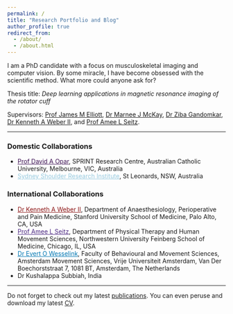 ```yaml
---
permalink: /
title: "Research Portfolio and Blog"
author_profile: true
redirect_from: 
  - /about/
  - /about.html
---
```


I am a PhD candidate with a focus on musculoskeletal imaging and computer vision. By some miracle, I have become obsessed with the scientific method. What more could anyone ask for?

Thesis title: *Deep learning applications in magnetic resonance imaging of the rotator cuff*

Supervisors: <a href= "https://www.sydney.edu.au/medicine-health/about/our-people/academic-staff/james.elliott.html" target="_blank">Prof James M Elliott</a>, <a href= "https://www.sydney.edu.au/medicine-health/about/our-people/academic-staff/marnee.mckay.html" target="_blank">Dr Marnee J McKay</a>, <a href= "https://www.sydney.edu.au/medicine-health/about/our-people/academic-staff/ziba.gandomkar.html" s target="_blank">Dr Ziba Gandomkar</a>, <a href="https://profiles.stanford.edu/kenneth-weber" style="font-weight=bold" target="_blank">Dr Kenneth A Weber II</a>, and <a href="https://www.feinberg.northwestern.edu/faculty-profiles/az/profile.html?xid=31112" target="_blank">Prof Amee L Seitz</a>.

------
### Domestic Collaborations
* <a href= "https://www.acu.edu.au/research-and-enterprise/our-research-institutes/sprint-research-centre/our-people/dr-david-opar" style="color:#3C1053; font-weight=bold" target="_blank">Prof David A Opar</a>, SPRINT Research Centre, Australian Catholic University, Melbourne, VIC, Australia
* <a href= "https://www.ssri.net.au" style="color:#97CADF; font-weight=bold" target="_blank">Sydney Shoulder Research Institute</a>, St Leonards, NSW, Australia 


### International Collaborations
* <a href="https://profiles.stanford.edu/kenneth-weber" style="color:#8C1515; font-weight=bold" target="_blank">Dr Kenneth A Weber II</a>, Department of Anaesthesiology, Perioperative and Pain Medicine, Stanford University School of Medicine, Palo Alto, CA, USA
* <a href="https://www.feinberg.northwestern.edu/faculty-profiles/az/profile.html?xid=31112" style="color:#4E2A84; font-weight=bold" target="_blank">Prof Amee L Seitz</a>, Department of Physical Therapy and Human Movement Sciences, Northwestern University Feinberg School of Medicine, Chicago, IL, USA
* <a href="https://vu.nl/en/about-vu/faculties/faculty-of-behavioural-and-movement-sciences/more-about/staff-members-human-movement-sciences" style="color:#0077B3; font-weight=bold" target="_blank">Dr Evert O Wesselink</a>, Faculty of Behavioural and Movement Sciences, Amsterdam Movement Sciences, Vrije Universiteit Amsterdam, Van Der Boechorststraat 7, 1081 BT, Amsterdam, The Netherlands
* <span style="font-weight=bold">Dr Kushalappa Subbiah</span>, India

------
Do not forget to check out my latest [publications](https://scholar.google.com/citations?user=IhFfD0AAAAAJ&hl=en). You can even peruse and download my latest [CV](/files/cv-latest.pdf).

